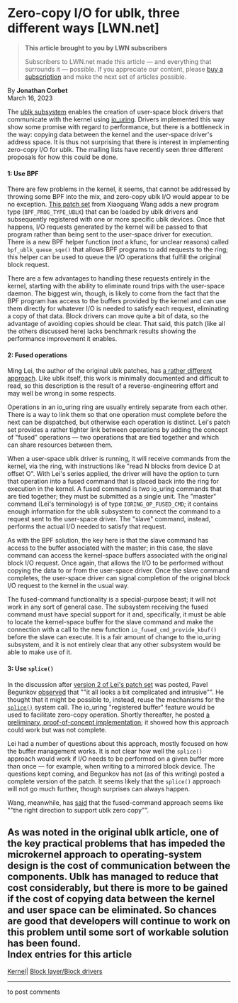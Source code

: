 # Zero-copy I/O for ublk, three different ways [LWN.net]

> **This article brought to you by LWN subscribers**
> 
> Subscribers to LWN.net made this article — and everything that surrounds it — possible. If you appreciate our content, please [buy a subscription](/Promo/nst-nag3/subscribe) and make the next set of articles possible. 

By **Jonathan Corbet**  
March 16, 2023 

The [ublk subsystem](/Articles/903855/) enables the creation of user-space block drivers that communicate with the kernel using [io_uring](/Articles/776703/). Drivers implemented this way show some promise with regard to performance, but there is a bottleneck in the way: copying data between the kernel and the user-space driver's address space. It is thus not surprising that there is interest in implementing zero-copy I/O for ublk. The mailing lists have recently seen three different proposals for how this could be done. 

#### 1: Use BPF

There are few problems in the kernel, it seems, that cannot be addressed by throwing some BPF into the mix, and zero-copy ublk I/O would appear to be no exception. [This patch set](/ml/linux-block/20230222132534.114574-1-xiaoguang.wang@linux.alibaba.com/) from Xiaoguang Wang adds a new program type (`BPF_PROG_TYPE_UBLK`) that can be loaded by ublk drivers and subsequently registered with one or more specific ublk devices. Once that happens, I/O requests generated by the kernel will be passed to that program rather than being sent to the user-space driver for execution. There is a new BPF helper function (_not_ a kfunc, for unclear reasons) called `bpf_ublk_queue_sqe()` that allows BPF programs to add requests to the ring; this helper can be used to queue the I/O operations that fulfill the original block request. 

There are a few advantages to handling these requests entirely in the kernel, starting with the ability to eliminate round trips with the user-space daemon. The biggest win, though, is likely to come from the fact that the BPF program has access to the buffers provided by the kernel and can use them directly for whatever I/O is needed to satisfy each request, eliminating a copy of that data. Block drivers can move quite a bit of data, so the advantage of avoiding copies should be clear. That said, this patch (like all the others discussed here) lacks benchmark results showing the performance improvement it enables. 

#### 2: Fused operations

Ming Lei, the author of the original ublk patches, has [a rather different approach](/ml/linux-block/20230314125727.1731233-1-ming.lei@redhat.com/). Like ublk itself, this work is minimally documented and difficult to read, so this description is the result of a reverse-engineering effort and may well be wrong in some respects. 

Operations in an io_uring ring are usually entirely separate from each other. There is a way to link them so that one operation must complete before the next can be dispatched, but otherwise each operation is distinct. Lei's patch set provides a rather tighter link between operations by adding the concept of "fused" operations — two operations that are tied together and which can share resources between them. 

When a user-space ublk driver is running, it will receive commands from the kernel, via the ring, with instructions like "read N blocks from device D at offset O". With Lei's series applied, the driver will have the option to turn that operation into a fused command that is placed back into the ring for execution in the kernel. A fused command is _two_ io_uring commands that are tied together; they must be submitted as a single unit. The "master" command (Lei's terminology) is of type `IORING_OP_FUSED_CMD`; it contains enough information for the ublk subsystem to connect the command to a request sent to the user-space driver. The "slave" command, instead, performs the actual I/O needed to satisfy that request. 

As with the BPF solution, the key here is that the slave command has access to the buffer associated with the master; in this case, the slave command can access the kernel-space buffers associated with the original block I/O request. Once again, that allows the I/O to be performed without copying the data to or from the user-space driver. Once the slave command completes, the user-space driver can signal completion of the original block I/O request to the kernel in the usual way. 

The fused-command functionality is a special-purpose beast; it will not work in any sort of general case. The subsystem receiving the fused command must have special support for it and, specifically, it must be able to locate the kernel-space buffer for the slave command and make the connection with a call to the new function `io_fused_cmd_provide_kbuf()` before the slave can execute. It is a fair amount of change to the io_uring subsystem, and it is not entirely clear that any other subsystem would be able to make use of it. 

#### 3: Use `splice()`

In the discussion after [version 2 of Lei's patch set](/ml/linux-block/20230307141520.793891-1-ming.lei@redhat.com/) was posted, Pavel Begunkov [observed](/ml/linux-block/7e05882f-9695-895d-5e83-61006e54c4b2@gmail.com/) that ""it all looks a bit complicated and intrusive"". He thought that it might be possible to, instead, reuse the mechanisms for the [`splice()`](https://man7.org/linux/man-pages/man2/splice.2.html) system call. The io_uring "registered buffer" feature would be used to facilitate zero-copy operation. Shortly thereafter, he posted [a preliminary, proof-of-concept implementation](/ml/linux-block/ce96f7e7-1315-7154-f540-1a3ff0215674@gmail.com/); it showed how this approach could work but was not complete. 

Lei had a number of questions about this approach, mostly focused on how the buffer management works. It is not clear how well the `splice()` approach would work if I/O needs to be performed on a given buffer more than once — for example, when writing to a mirrored block device. The questions kept coming, and Begunkov has not (as of this writing) posted a complete version of the patch. It seems likely that the `splice()` approach will not go much further, though surprises can always happen. 

Wang, meanwhile, has [said](/ml/linux-block/fd30b561-86dd-5061-714f-e46058f7079f@linux.alibaba.com/) that the fused-command approach seems like ""the right direction to support ublk zero copy"". 

As was noted in the original ublk article, one of the key practical problems that has impeded the microkernel approach to operating-system design is the cost of communication between the components. Ublk has managed to reduce that cost considerably, but there is more to be gained if the cost of copying data between the kernel and user space can be eliminated. So chances are good that developers will continue to work on this problem until some sort of workable solution has been found.  
Index entries for this article  
---  
[Kernel](/Kernel/Index)| [Block layer/Block drivers](/Kernel/Index#Block_layer-Block_drivers)  
  


* * *

to post comments 
